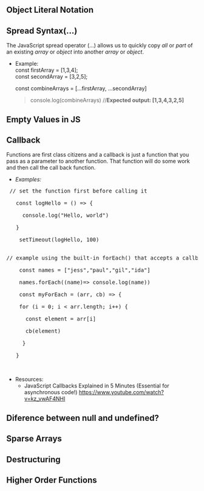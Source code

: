 ## Object Literal Notation 

## Spread Syntax(...)
The JavaScript spread operator (...) allows us to quickly copy *all* or *part* of an existing *array* or *object* into another *array* or *object*.
 - Example: </br>
    const firstArray = [1,3,4]; </br>
    const secondArray = [3,2,5]; </br>
    
    const combineArrays = [...firstArray, ...secondArray]</br>
    > console.log(combineArrays)    //**Expected output: [1,3,4,3,2,5]**

## Empty Values in JS


## Callback
Functions are first class citizens and a callback is just a function that you pass as a parameter to another function. That function will do some work and then call the call back function.
 - *Examples:* </br>
 <pre>
 // set the function first before calling it </br>
   const logHello = () => { </br>
     console.log("Hello, world") </br>
   } </br>
    setTimeout(logHello, 100) </br></br>
// example using the built-in forEach() that accepts a callback function as parameter </br>
    const names = ["jess","paul","gil","ida"] </br>
    names.forEach((name)=> console.log(name)) </br>
    const myForEach = (arr, cb) => { </br>
    for (i = 0; i < arr.length; i++) { </br>
      const element = arr[i] </br>
      cb(element) </br>
     } </br>
   } </br>
 </pre>
- Resources:
  - JavaScript Callbacks Explained in 5 Minutes (Essential for asynchronous code!) https://www.youtube.com/watch?v=kz_vwAF4NHI

## Diference between null and undefined?

## Sparse Arrays

## Destructuring

## Higher Order Functions
